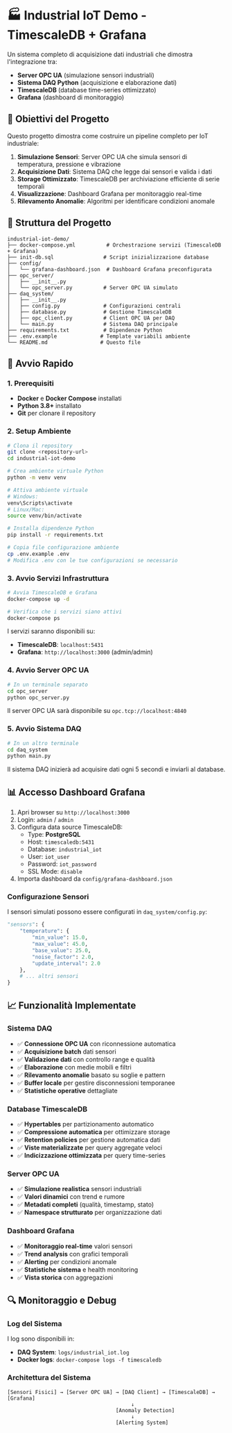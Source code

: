 # 🏭 Industrial IoT Demo - TimescaleDB + Grafana

Un sistema completo di acquisizione dati industriali che dimostra l'integrazione tra:
- **Server OPC UA** (simulazione sensori industriali)
- **Sistema DAQ Python** (acquisizione e elaborazione dati)
- **TimescaleDB** (database time-series ottimizzato)
- **Grafana** (dashboard di monitoraggio)

## 🎯 Obiettivi del Progetto

Questo progetto dimostra come costruire un pipeline completo per IoT industriale:

1. **Simulazione Sensori**: Server OPC UA che simula sensori di temperatura, pressione e vibrazione
2. **Acquisizione Dati**: Sistema DAQ che legge dai sensori e valida i dati
3. **Storage Ottimizzato**: TimescaleDB per archiviazione efficiente di serie temporali
4. **Visualizzazione**: Dashboard Grafana per monitoraggio real-time
5. **Rilevamento Anomalie**: Algoritmi per identificare condizioni anomale

## 📁 Struttura del Progetto

```
industrial-iot-demo/
├── docker-compose.yml          # Orchestrazione servizi (TimescaleDB + Grafana)
├── init-db.sql                # Script inizializzazione database
├── config/
│   └── grafana-dashboard.json  # Dashboard Grafana preconfigurata
├── opc_server/
│   ├── __init__.py
│   └── opc_server.py          # Server OPC UA simulato
├── daq_system/
│   ├── __init__.py
│   ├── config.py              # Configurazioni centrali
│   ├── database.py            # Gestione TimescaleDB
│   ├── opc_client.py          # Client OPC UA per DAQ
│   └── main.py                # Sistema DAQ principale
├── requirements.txt           # Dipendenze Python
├── .env.example              # Template variabili ambiente
└── README.md                 # Questo file
```

## 🚀 Avvio Rapido

### 1. Prerequisiti

- **Docker** e **Docker Compose** installati
- **Python 3.8+** installato
- **Git** per clonare il repository

### 2. Setup Ambiente

```bash
# Clona il repository
git clone <repository-url>
cd industrial-iot-demo

# Crea ambiente virtuale Python
python -m venv venv

# Attiva ambiente virtuale
# Windows:
venv\Scripts\activate
# Linux/Mac:
source venv/bin/activate

# Installa dipendenze Python
pip install -r requirements.txt

# Copia file configurazione ambiente
cp .env.example .env
# Modifica .env con le tue configurazioni se necessario
```

### 3. Avvio Servizi Infrastruttura

```bash
# Avvia TimescaleDB e Grafana
docker-compose up -d

# Verifica che i servizi siano attivi
docker-compose ps
```

I servizi saranno disponibili su:
- **TimescaleDB**: `localhost:5431`
- **Grafana**: `http://localhost:3000` (admin/admin)

### 4. Avvio Server OPC UA

```bash
# In un terminale separato
cd opc_server
python opc_server.py
```

Il server OPC UA sarà disponibile su `opc.tcp://localhost:4840`

### 5. Avvio Sistema DAQ

```bash
# In un altro terminale
cd daq_system
python main.py
```

Il sistema DAQ inizierà ad acquisire dati ogni 5 secondi e inviarli al database.

## 📊 Accesso Dashboard Grafana

1. Apri browser su `http://localhost:3000`
2. Login: `admin` / `admin`
3. Configura data source TimescaleDB:
   - Type: **PostgreSQL**
   - Host: `timescaledb:5431`
   - Database: `industrial_iot`
   - User: `iot_user`
   - Password: `iot_password`
   - SSL Mode: `disable`
4. Importa dashboard da `config/grafana-dashboard.json`


### Configurazione Sensori

I sensori simulati possono essere configurati in `daq_system/config.py`:

```python
"sensors": {
    "temperature": {
        "min_value": 15.0,
        "max_value": 45.0,
        "base_value": 25.0,
        "noise_factor": 2.0,
        "update_interval": 2.0
    },
    # ... altri sensori
}
```

## 📈 Funzionalità Implementate

### Sistema DAQ
- ✅ **Connessione OPC UA** con riconnessione automatica
- ✅ **Acquisizione batch** dati sensori
- ✅ **Validazione dati** con controllo range e qualità
- ✅ **Elaborazione** con medie mobili e filtri
- ✅ **Rilevamento anomalie** basato su soglie e pattern
- ✅ **Buffer locale** per gestire disconnessioni temporanee
- ✅ **Statistiche operative** dettagliate

### Database TimescaleDB
- ✅ **Hypertables** per partizionamento automatico
- ✅ **Compressione automatica** per ottimizzare storage
- ✅ **Retention policies** per gestione automatica dati
- ✅ **Viste materializzate** per query aggregate veloci
- ✅ **Indicizzazione ottimizzata** per query time-series

### Server OPC UA
- ✅ **Simulazione realistica** sensori industriali
- ✅ **Valori dinamici** con trend e rumore
- ✅ **Metadati completi** (qualità, timestamp, stato)
- ✅ **Namespace strutturato** per organizzazione dati

### Dashboard Grafana
- ✅ **Monitoraggio real-time** valori sensori
- ✅ **Trend analysis** con grafici temporali
- ✅ **Alerting** per condizioni anomale
- ✅ **Statistiche sistema** e health monitoring
- ✅ **Vista storica** con aggregazioni

## 🔍 Monitoraggio e Debug

### Log del Sistema

I log sono disponibili in:
- **DAQ System**: `logs/industrial_iot.log`
- **Docker logs**: `docker-compose logs -f timescaledb`

### Architettura del Sistema

```
[Sensori Fisici] → [Server OPC UA] → [DAQ Client] → [TimescaleDB] → [Grafana]
                                        ↓
                                   [Anomaly Detection]
                                        ↓
                                   [Alerting System]
```